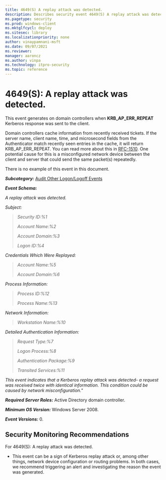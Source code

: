 ```yaml
---
title: 4649(S) A replay attack was detected. 
description: Describes security event 4649(S) A replay attack was detected. This event is generated when a KRB_AP_ERR_REPEAT Kerberos response is sent to the client.
ms.pagetype: security
ms.prod: windows-client
ms.mktglfcycl: deploy
ms.sitesec: library
ms.localizationpriority: none
author: vinaypamnani-msft
ms.date: 09/07/2021
ms.reviewer: 
manager: aaroncz
ms.author: vinpa
ms.technology: itpro-security
ms.topic: reference
---
```


# 4649(S): A replay attack was detected.


This event generates on domain controllers when **KRB\_AP\_ERR\_REPEAT** Kerberos response was sent to the client.

Domain controllers cache information from recently received tickets. If the server name, client name, time, and microsecond fields from the Authenticator match recently seen entries in the cache, it will return KRB\_AP\_ERR\_REPEAT. You can read more about this in [RFC-1510](http://www.ietf.org/rfc/rfc1510.txt). One potential cause for this is a misconfigured network device between the client and server that could send the same packet(s) repeatedly.

There is no example of this event in this document.

***Subcategory:***&nbsp;[Audit Other Logon/Logoff Events](audit-other-logonlogoff-events.md)

***Event Schema:***

*A replay attack was detected.*

*Subject:*

> *Security ID:%1*
>
> *Account Name:%2*
>
> *Account Domain:%3*
>
> *Logon ID:%4*

*Credentials Which Were Replayed:*

> *Account Name:%5*
>
> *Account Domain:%6*

*Process Information:*

> *Process ID:%12*
>
> *Process Name:%13*

*Network Information:*

> *Workstation Name:%10*

*Detailed Authentication Information:*

> *Request Type:%7*
>
> *Logon Process:%8*
>
> *Authentication Package:%9*
>
> *Transited Services:%11*

*This event indicates that a Kerberos replay attack was detected- a request was received twice with identical information. This condition could be caused by network misconfiguration."*

***Required Server Roles:*** Active Directory domain controller.

***Minimum OS Version:*** Windows Server 2008.

***Event Versions:*** 0.

## Security Monitoring Recommendations

For 4649(S): A replay attack was detected.

-   This event can be a sign of Kerberos replay attack or, among other things, network device configuration or routing problems. In both cases, we recommend triggering an alert and investigating the reason the event was generated.

